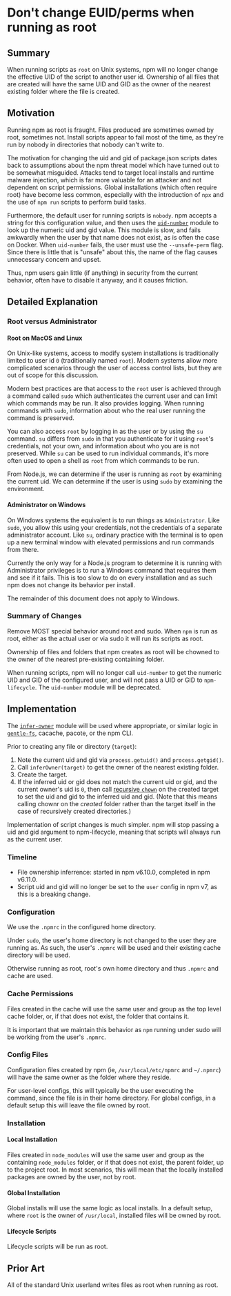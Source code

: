 # Don't change EUID/perms when running as root

## Summary

When running scripts as `root` on Unix systems, npm will no longer change
the effective UID of the script to another user id.  Ownership of all files
that are created will have the same UID and GID as the owner of the nearest
existing folder where the file is created.

## Motivation

Running npm as root is fraught.  Files produced are sometimes owned by
root, sometimes not.  Install scripts appear to fail most of the time, as
they're run by nobody in directories that nobody can't write to.

The motivation for changing the uid and gid of package.json scripts dates
back to assumptions about the npm threat model which have turned out to be
somewhat misguided.  Attacks tend to target local installs and runtime
malware injection, which is far more valuable for an attacker and not
dependent on script permissions.  Global installations (which often require
root) have become less common, especially with the introduction of `npx`
and the use of `npm run` scripts to perform build tasks.

Furthermore, the default user for running scripts is `nobody`.  npm accepts
a string for this configuration value, and then uses the
[`uid-number`](http://npm.im/uid-number) module to look up the numeric
uid and gid value.  This module is slow, and fails awkwardly when the user
by that name does not exist, as is often the case on Docker.  When
`uid-number` fails, the user must use the `--unsafe-perm` flag.  Since
there is little that is "unsafe" about this, the name of the flag causes
unnecessary concern and upset.

Thus, npm users gain little (if anything) in security from the current
behavior, often have to disable it anyway, and it causes friction.

## Detailed Explanation

### Root versus Administrator

#### Root on MacOS and Linux

On Unix-like systems, access to modify system installations is
traditionally limited to user id `0` (traditionally named `root`).  Modern
systems allow more complicated scenarios through the user of access control
lists, but they are out of scope for this discussion.

Modern best practices are that access to the `root` user is achieved
through a command called `sudo` which authenticates the current user and
can limit which commands may be run.  It also provides logging.  When
running commands with `sudo`, information about who the real user running
the command is preserved.

You can also access `root` by logging in as the user or by using the `su`
command.  `su` differs from `sudo` in that you authenticate for it using
`root`'s credentials, not your own, and information about who you are is
not preserved.  While `su` can be used to run individual commands, it's
more often used to open a shell as `root` from which commands to be run.

From Node.js, we can determine if the user is running as `root` by
examining the current uid.  We can determine if the user is using `sudo` by
examining the environment.

#### Administrator on Windows

On Windows systems the equivalent is to run things as `Administrator`.
Like `sudo`, you allow this using your credentials, not the credentials of
a separate administrator account.  Like `su`, ordinary practice with the
terminal is to open up a new terminal window with elevated permissions and
run commands from there.

Currently the only way for a Node.js program to determine it is running
with Administrator privileges is to run a Windows command that requires
them and see if it fails.  This is too slow to do on every installation and
as such npm does not change its behavior per install.

The remainder of this document does not apply to Windows.

### Summary of Changes

Remove MOST special behavior around root and sudo.  When `npm` is run as
root, either as the actual user or via sudo it will run its scripts as
root.

Ownership of files and folders that npm creates as root will be chowned to
the owner of the nearest pre-existing containing folder.

When running scripts, npm will no longer call `uid-number` to get the
numeric UID and GID of the configured user, and will not pass a UID or GID
to `npm-lifecycle`.  The `uid-number` module will be deprecated.

## Implementation

The [`infer-owner`](http://npm.im/infer-owner) module will be used where
appropriate, or similar logic in [`gentle-fs`](http://npm.im/gentle-fs),
cacache, pacote, or the npm CLI.

Prior to creating any file or directory (`target`):

1. Note the current uid and gid via `process.getuid()` and
   `process.getgid()`.
2. Call `inferOwner(target)` to get the owner of the nearest existing
   folder.
3. Create the target.
4. If the inferred uid or gid does not match the current uid or gid, and
   the current owner's uid is `0`, then call [recursive
   `chown`](http://npm.im/chownr) on the created target to set the uid and
   gid to the inferred uid and gid.  (Note that this means calling chownr on
   the _created_ folder rather than the target itself in the case of
   recursively created directories.)

Implementation of script changes is much simpler.  npm will stop passing a
uid and gid argument to npm-lifecycle, meaning that scripts will always run
as the current user.

### Timeline

- File ownership inferrence: started in npm v6.10.0, completed in npm
  v6.11.0.
- Script uid and gid will no longer be set to the `user` config in npm v7,
  as this is a breaking change.

### Configuration

We use the `.npmrc` in the configured home directory.

Under `sudo`, the user's home directory is not changed to the user they are
running as. As such, the user's `.npmrc` will be used and their existing
cache directory will be used.

Otherwise running as root, root's own home directory and thus `.npmrc` and
cache are used.

### Cache Permissions

Files created in the cache will use the same user and group as the top
level cache folder, or, if that does not exist, the folder that contains
it.

It is important that we maintain this behavior as `npm` running under sudo
will be working from the user's `.npmrc`.

### Config Files

Configuration files created by npm (ie, `/usr/local/etc/npmrc` and
`~/.npmrc`) will have the same owner as the folder where they reside.

For user-level configs, this will typically be the user executing the
command, since the file is in their home directory.  For global configs, in
a default setup this will leave the file owned by root.

### Installation

#### Local Installation

Files created in `node_modules` will use the same user and group as the
containing `node_modules` folder, or if that does not exist, the parent
folder, up to the project root.  In most scenarios, this will mean that the
locally installed packages are owned by the user, not by root.

#### Global Installation

Global installs will use the same logic as local installs.  In a default
setup, where `root` is the owner of `/usr/local`, installed files will be
owned by root.

#### Lifecycle Scripts

Lifecycle scripts will be run as root.

## Prior Art

All of the standard Unix userland writes files as root when running as root.
